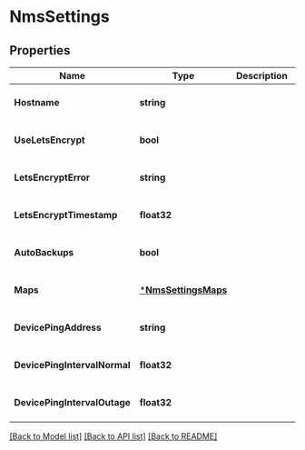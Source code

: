 # NmsSettings

## Properties
Name | Type | Description | Notes
------------ | ------------- | ------------- | -------------
**Hostname** | **string** |  | [optional] [default to null]
**UseLetsEncrypt** | **bool** |  | [optional] [default to null]
**LetsEncryptError** | **string** |  | [optional] [default to null]
**LetsEncryptTimestamp** | **float32** |  | [optional] [default to null]
**AutoBackups** | **bool** |  | [optional] [default to null]
**Maps** | [***NmsSettingsMaps**](NmsSettings_maps.md) |  | [optional] [default to null]
**DevicePingAddress** | **string** |  | [optional] [default to null]
**DevicePingIntervalNormal** | **float32** |  | [optional] [default to null]
**DevicePingIntervalOutage** | **float32** |  | [optional] [default to null]

[[Back to Model list]](../README.md#documentation-for-models) [[Back to API list]](../README.md#documentation-for-api-endpoints) [[Back to README]](../README.md)


